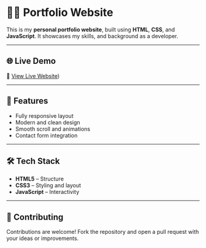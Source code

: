 # 🧑‍💻 Portfolio Website

This is my **personal portfolio website**, built using **HTML**, **CSS**, and **JavaScript**. It showcases my skills, and background as a developer.


---

## 🌐 Live Demo

🔗 [View Live Website](https://akshai-krishna-2003.netlify.app/))

---

## 🚀 Features

- Fully responsive layout
- Modern and clean design
- Smooth scroll and animations
- Contact form integration 

---

## 🛠️ Tech Stack

- **HTML5** – Structure
- **CSS3** – Styling and layout
- **JavaScript** – Interactivity

---

## 🤝 Contributing

Contributions are welcome! Fork the repository and open a pull request with your ideas or improvements.

